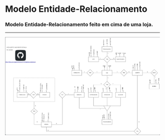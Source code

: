 # Modelo Entidade-Relacionamento
###  Modelo Entidade-Relacionamento feito em cima de uma loja.

----



<div align="center">
<img src="https://raw.githubusercontent.com/Joseal19/FACUL-UTFPR/main/Loja-BD-1.jpeg">
</div>
